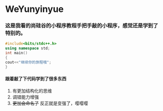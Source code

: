 # WeYunyinyue
### 这是我看的尚硅谷的小程序教程手把手敲的小程序，感觉还是学到了特别的。
```c++
#include<bits/stdc++.h>
using namespace std;
int main()
{
cout<<"继续你的旅程哦";
}
```

#### 跟着敲了下代码学到了很多东西
1. 有更加结构化的思维
2. 调错能力增强
3. ~~更加会命名了~~ 反正就是变强了，嘤嘤嘤
